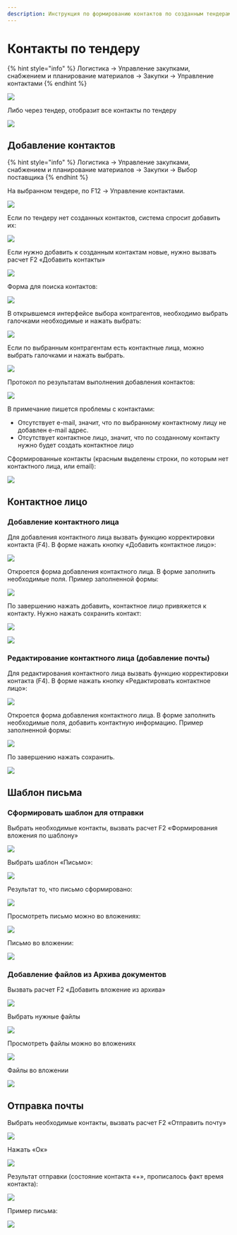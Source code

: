 ```yaml
---
description: Инструкция по формированию контактов по созданным тендерам
---
```


# Контакты по тендеру

{% hint style="info" %}
Логистика → Управление закупками, снабжением и планирование материалов → Закупки → Управление контактами
{% endhint %}

![](<../../.gitbook/assets/0 (135).png>)

Либо через тендер, отобразит все контакты по тендеру

![](<../../.gitbook/assets/1 (136).png>)

## Добавление контактов

{% hint style="info" %}
Логистика → Управление закупками, снабжением и планирование материалов → Закупки → Выбор поставщика
{% endhint %}

На выбранном тендере, по F12 -> Управление контактами.

![](<../../.gitbook/assets/2 (128).png>)

Если по тендеру нет созданных контактов, система спросит добавить их:

![](<../../.gitbook/assets/3 (114).png>)

Если нужно добавить к созданным контактам новые, нужно вызвать расчет F2 «Добавить контакты»

![](<../../.gitbook/assets/4 (99).png>)

Форма для поиска контактов:

![](<../../.gitbook/assets/5 (34).png>)

В открывшемся интерфейсе выбора контрагентов, необходимо выбрать галочками необходимые и нажать выбрать:

![](<../../.gitbook/assets/6 (59).png>)

Если по выбранным контрагентам есть контактные лица, можно выбрать галочками и нажать выбрать.

![](<../../.gitbook/assets/7 (46).png>)

Протокол по результатам выполнения добавления контактов:

![](<../../.gitbook/assets/8 (49).png>)

В примечание пишется проблемы с контактами:

* Отсутствует e-mail, значит, что по выбранному контактному лицу не добавлен e-mail адрес.
* Отсутствует контактное лицо, значит, что по созданному контакту нужно будет создать контактное лицо

Сформированные контакты (красным выделены строки, по которым нет контактного лица, или email):

![](<../../.gitbook/assets/9 (15).png>)

## Контактное лицо

### Добавление контактного лица

Для добавления контактного лица вызвать функцию корректировки контакта (F4). В форме нажать кнопку «Добавить контактное лицо»:

![](<../../.gitbook/assets/10 (25).png>)

Откроется форма добавления контактного лица. В форме заполнить необходимые поля. Пример заполненной формы:

![](<../../.gitbook/assets/11 (35).png>)

По завершению нажать добавить, контактное лицо привяжется к контакту. Нужно нажать сохранить контакт:

![](<../../.gitbook/assets/12 (13).png>)

![](<../../.gitbook/assets/13 (26).png>)

### Редактирование контактного лица (добавление почты)

Для редактирования контактного лица вызвать функцию корректировки контакта (F4). В форме нажать кнопку «Редактировать контактное лицо»:

![](<../../.gitbook/assets/14 (23).png>)

Откроется форма добавления контактного лица. В форме заполнить необходимые поля, добавить контактную информацию. Пример заполненной формы:

![](<../../.gitbook/assets/15 (20).png>)

По завершению нажать сохранить.

![](<../../.gitbook/assets/16 (18).png>)

## Шаблон письма

### Сформировать шаблон для отправки

Выбрать необходимые контакты, вызвать расчет F2 «Формирования вложения по шаблону»

![](<../../.gitbook/assets/17 (16).png>)

Выбрать шаблон «Письмо»:

![](<../../.gitbook/assets/18 (16).png>)

Результат то, что письмо сформировано:

![](<../../.gitbook/assets/19 (9).png>)

Просмотреть письмо можно во вложениях:

![](<../../.gitbook/assets/20 (9).png>)

Письмо во вложении:

![](<../../.gitbook/assets/21 (3).png>)

### Добавление файлов из Архива документов

Вызвать расчет F2 «Добавить вложение из архива»

![](<../../.gitbook/assets/image (46).png>)

Выбрать нужные файлы

![](<../../.gitbook/assets/image (61).png>)

Просмотреть файлы можно во вложениях

![](<../../.gitbook/assets/image (56).png>)

Файлы во вложении

![](<../../.gitbook/assets/image (459).png>)

## Отправка почты

Выбрать необходимые контакты, вызвать расчет F2 «Отправить почту»

![](<../../.gitbook/assets/22 (9).png>)

Нажать «Ок»

![](<../../.gitbook/assets/23 (7).png>)

Результат отправки (состояние контакта «+», прописалось факт время контакта):

![](<../../.gitbook/assets/24 (6).png>)

Пример письма:

![](<../../.gitbook/assets/25 (3).png>)
